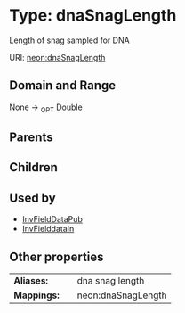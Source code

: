 
# Type: dnaSnagLength


Length of snag sampled for DNA

URI: [neon:dnaSnagLength](https://data.neonscience.org/dnaSnagLength)


## Domain and Range

None ->  <sub>OPT</sub> [Double](types/Double.md)

## Parents


## Children


## Used by

 * [InvFieldDataPub](InvFieldDataPub.md)
 * [InvFielddataIn](InvFielddataIn.md)

## Other properties

|  |  |  |
| --- | --- | --- |
| **Aliases:** | | dna snag length |
| **Mappings:** | | neon:dnaSnagLength |

